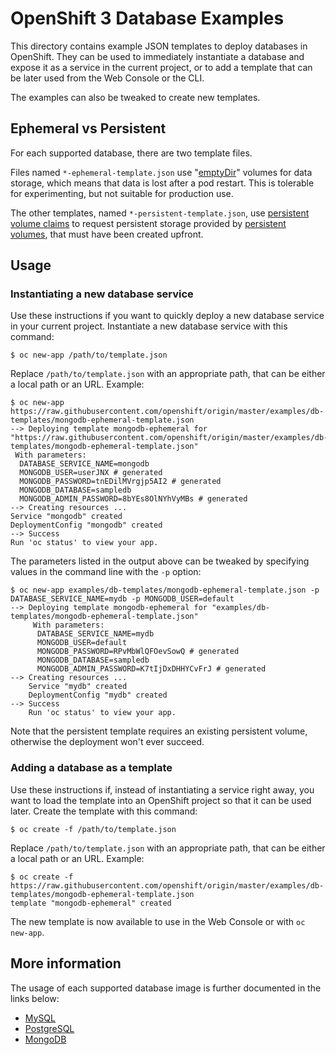 OpenShift 3 Database Examples
=============================

This directory contains example JSON templates to deploy databases in OpenShift.
They can be used to immediately instantiate a database and expose it as a
service in the current project, or to add a template that can be later used from
the Web Console or the CLI.

The examples can also be tweaked to create new templates.


## Ephemeral vs Persistent

For each supported database, there are two template files.

Files named `*-ephemeral-template.json` use
"[emptyDir](https://docs.openshift.com/enterprise/latest/dev_guide/volumes.html)" volumes
for data storage, which means that data is lost after a pod restart.
This is tolerable for experimenting, but not suitable for production use.

The other templates, named `*-persistent-template.json`, use [persistent volume
claims](https://docs.openshift.com/enterprise/latest/architecture/additional_concepts/storage.html#persistent-volume-claims)
to request persistent storage provided by [persistent
volumes](https://docs.openshift.com/enterprise/latest/architecture/additional_concepts/storage.html#persistent-volumes),
that must have been created upfront.


## Usage

### Instantiating a new database service

Use these instructions if you want to quickly deploy a new database service in
your current project. Instantiate a new database service with this command:

    $ oc new-app /path/to/template.json

Replace `/path/to/template.json` with an appropriate path, that can be either a
local path or an URL. Example:

    $ oc new-app https://raw.githubusercontent.com/openshift/origin/master/examples/db-templates/mongodb-ephemeral-template.json
    --> Deploying template mongodb-ephemeral for "https://raw.githubusercontent.com/openshift/origin/master/examples/db-templates/mongodb-ephemeral-template.json"
     With parameters:
      DATABASE_SERVICE_NAME=mongodb
      MONGODB_USER=userJNX # generated
      MONGODB_PASSWORD=tnEDilMVrgjp5AI2 # generated
      MONGODB_DATABASE=sampledb
      MONGODB_ADMIN_PASSWORD=8bYEs8OlNYhVyMBs # generated
    --> Creating resources ...
    Service "mongodb" created
    DeploymentConfig "mongodb" created
    --> Success
    Run 'oc status' to view your app.

The parameters listed in the output above can be tweaked by specifying values in
the command line with the `-p` option:

    $ oc new-app examples/db-templates/mongodb-ephemeral-template.json -p DATABASE_SERVICE_NAME=mydb -p MONGODB_USER=default
    --> Deploying template mongodb-ephemeral for "examples/db-templates/mongodb-ephemeral-template.json"
         With parameters:
          DATABASE_SERVICE_NAME=mydb
          MONGODB_USER=default
          MONGODB_PASSWORD=RPvMbWlQFOevSowQ # generated
          MONGODB_DATABASE=sampledb
          MONGODB_ADMIN_PASSWORD=K7tIjDxDHHYCvFrJ # generated
    --> Creating resources ...
        Service "mydb" created
        DeploymentConfig "mydb" created
    --> Success
        Run 'oc status' to view your app.

Note that the persistent template requires an existing persistent volume,
otherwise the deployment won't ever succeed.


### Adding a database as a template

Use these instructions if, instead of instantiating a service right away, you
want to load the template into an OpenShift project so that it can be used
later. Create the template with this command:

    $ oc create -f /path/to/template.json

Replace `/path/to/template.json` with an appropriate path, that can be either a
local path or an URL. Example:

    $ oc create -f https://raw.githubusercontent.com/openshift/origin/master/examples/db-templates/mongodb-ephemeral-template.json
    template "mongodb-ephemeral" created

The new template is now available to use in the Web Console or with `oc
new-app`.


## More information

The usage of each supported database image is further documented in the links
below:

- [MySQL](https://docs.openshift.com/enterprise/latest/using_images/db_images/mysql.html)
- [PostgreSQL](https://docs.openshift.com/enterprise/latest/using_images/db_images/postgresql.html)
- [MongoDB](https://docs.openshift.com/enterprise/latest/using_images/db_images/mongodb.html)
